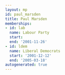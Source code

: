 ```yaml
---
layout: mp
id: paul_marsden
title: Paul Marsden
memberships:
- id: lab
  name: Labour Party
  start: 
  end: '2001-11-26'
- id: ldem
  name: Liberal Democrats
  start: '2001-12-12'
  end: '2005-03-18'
autogenerated: true
---
```

